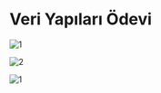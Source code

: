 # Veri Yapıları Ödevi

![1](https://user-images.githubusercontent.com/99864727/206695919-6e8f47f1-4bbf-4037-a8d8-61e6ef241625.jpg)


![2](https://user-images.githubusercontent.com/99864727/206872293-f9cf6689-f958-4af8-a8bb-574151e43ee1.jpg)


![1](https://user-images.githubusercontent.com/99864727/206871907-ecdc9c19-fabb-4a0e-8856-84da1f7dba2d.jpg)
